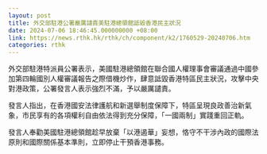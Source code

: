 ```yaml
---
layout: post
title: 外交部駐港公署嚴厲譴責美駐港總領館詆毀香港民主狀況
date: 2024-07-06 18:46:45.000000000 +08:00
link: https://news.rthk.hk/rthk/ch/component/k2/1760529-20240706.htm
categories: rthk
---
```


外交部駐港特派員公署表示，美國駐港總領館在聯合國人權理事會審議通過中國參加第四輪國別人權審議報告之際借機炒作，肆意詆毀香港特區民主狀況，攻擊中央對港政策，公署發言人表示強烈不滿，予以嚴厲譴責。

發言人指出，在香港國安法律護航和新選舉制度保障下，特區呈現良政善治新氣象，市民享有的各項權利自由依法得到充分保障，「一國兩制」實踐重回正軌。

發言人奉勸美國駐港總領館趁早放棄「以港遏華」妄想，恪守不干涉內政的國際法原則和國際關係基本準則，立即停止干預香港事務。
